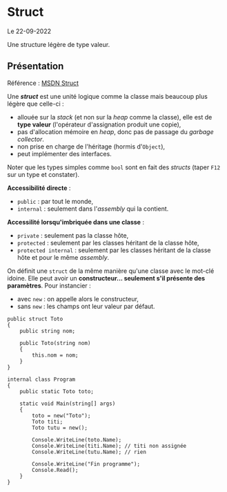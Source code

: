 # Struct

Le 22-09-2022

Une structure légère de type valeur.

## Présentation

Référence : [MSDN Struct](https://docs.microsoft.com/fr-fr/dotnet/csharp/language-reference/builtin-types/struct "MSDN Struct")

Une ***struct*** est une unité logique comme la classe mais beaucoup plus légère que celle-ci :
- allouée sur la *stack* (et non sur la *heap* comme la classe), elle est de **type valeur** (l'opérateur d'assignation produit une copie),
- pas d'allocation mémoire en *heap*, donc pas de passage du *garbage collector*.
- non prise en charge de l'héritage (hormis d'`Object`),
- peut implémenter des interfaces.

Noter que les types simples comme `bool` sont en fait des *structs* (taper `F12` sur un type et constater).

**Accessibilité directe** :
- `public` : par tout le monde,
- `internal` : seulement dans l'*assembly* qui la contient.

**Accessilité lorsqu'imbriquée dans une classe** :
- `private` : seulement pas la classe hôte,
- `protected` : seulement par les classes héritant de la classe hôte,
- `protected internal` : seulement par les classes héritant de la classe hôte et pour le même *assembly*.

On définit une `struct` de la même manière qu'une classe avec le mot-clé idoine. Elle peut avoir un **constructeur... seulement s'il présente des paramètres**. Pour instancier :
- avec `new` : on appelle alors le constructeur,
- sans `new` : les champs ont leur valeur par défaut.
```
public struct Toto
{
	public string nom;
	
	public Toto(string nom)
	{
		this.nom = nom;
	}
}
```
```
internal class Program
{
	public static Toto toto;
	
	static void Main(string[] args)
	{
		toto = new("Toto");
		Toto titi;
		Toto tutu = new();
	
		Console.WriteLine(toto.Name);
		Console.WriteLine(titi.Name); // titi non assignée
		Console.WriteLine(tutu.Name); // rien
	
		Console.WriteLine("Fin programme");
		Console.Read();
	}
}
```